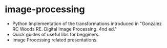 # image-processing
- Python Implementation of the transformations introduced in "Gonzalez RC Woods RE. Digital Image Processing. 4nd ed."
- Quick guides of useful libs for begginers.
- Image Processing related presentations.
